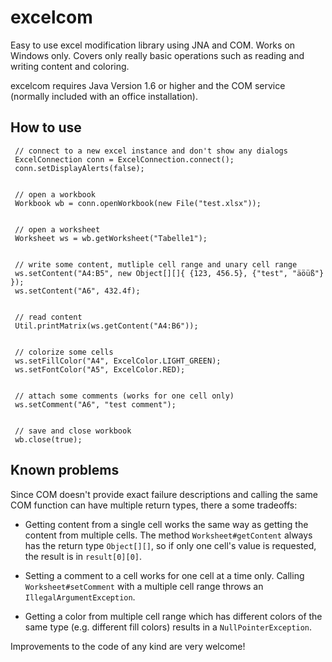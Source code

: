 # excelcom
Easy to use excel modification library using JNA and COM. Works on Windows only.
Covers only really basic operations such as reading and writing content and coloring.

excelcom requires Java Version 1.6 or higher and the COM service (normally included with 
an office installation).

## How to use

     // connect to a new excel instance and don't show any dialogs
     ExcelConnection conn = ExcelConnection.connect();
     conn.setDisplayAlerts(false);
     
    
     // open a workbook
     Workbook wb = conn.openWorkbook(new File("test.xlsx"));
     
    
     // open a worksheet
     Worksheet ws = wb.getWorksheet("Tabelle1");
     
    
     // write some content, mutliple cell range and unary cell range
     ws.setContent("A4:B5", new Object[][]{ {123, 456.5}, {"test", "äöüß"} });
     ws.setContent("A6", 432.4f);
     
    
     // read content
     Util.printMatrix(ws.getContent("A4:B6"));
     
    
     // colorize some cells
     ws.setFillColor("A4", ExcelColor.LIGHT_GREEN);
     ws.setFontColor("A5", ExcelColor.RED);
     
    
     // attach some comments (works for one cell only)
     ws.setComment("A6", "test comment");
     
    
     // save and close workbook
     wb.close(true);

## Known problems
Since COM doesn't provide exact failure descriptions and calling the
 same COM function can have multiple return types, there a some tradeoffs:

- Getting content from a single cell works the same way as getting the content from
multiple cells. The method `Worksheet#getContent` always has the return type `Object[][]`,
so if only one cell's value is requested, the result is in `result[0][0]`.

- Setting a comment to a cell works for one cell at a time only. 
Calling `Worksheet#setComment` with a multiple cell range throws an
`IllegalArgumentException`.

- Getting a color from multiple cell range which has different colors of the same type
(e.g. different fill colors) results in a `NullPointerException`.

Improvements to the code of any kind are very welcome!

